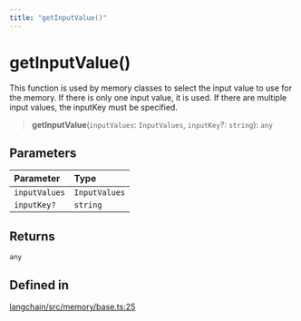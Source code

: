 ```yaml
---
title: "getInputValue()"
---
```


# getInputValue()

This function is used by memory classes to select the input value
to use for the memory. If there is only one input value, it is used.
If there are multiple input values, the inputKey must be specified.

> **getInputValue**(`inputValues`: `InputValues`, `inputKey`?: `string`): `any`

## Parameters

| Parameter     | Type          |
| :------------ | :------------ |
| `inputValues` | `InputValues` |
| `inputKey?`   | `string`      |

## Returns

`any`

## Defined in

[langchain/src/memory/base.ts:25](https://github.com/hwchase17/langchainjs/blob/ddf2996/langchain/src/memory/base.ts#L25)
